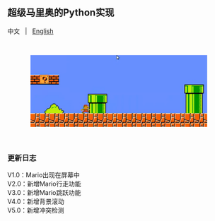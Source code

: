 ## 超级马里奥的Python实现
<p align="left">
    中文 &nbsp | &nbsp <a href="README.md">English</a>
</p>
<br>
<p align="center">
    <img src="./.asset/top_logo.png" width="400"/>
<p>
<br>

### 更新日志
V1.0：Mario出现在屏幕中<br>
V2.0：新增Mario行走功能<br>
V3.0：新增Mario跳跃功能<br>
V4.0：新增背景滚动<br>
V5.0：新增冲突检测<br>
